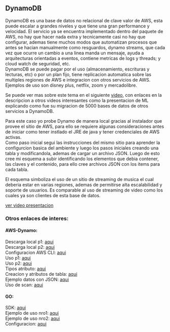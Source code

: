 ## DynamoDB

DynamoDB es una base de datos no relacional de clave valor de AWS, esta puede escalar a grandes niveles y que tiene una gran performance y velocidad. El servicio ya se encuentra implementado dentro del paquete de AWS, no hay que hacer nada extra y tecnicamente casi no hay que configurar, ademas tiene muchos modos que automatizan procesos que antes se hacian manualmente como resguardos, dynamo streams, que cada vez que ocurre un cambio a una linea manda un mensaje, ayuda a arquitecturas orientadas a eventos, contiene metricas de logs y threads; y cloud watch de seguridad, etc. </br>
DynamoDB se puede pagar por el uso (almacenamiento, escrituras y lecturas, etc) o por un plan fijo, tiene replicacion automatica sobre las multiples regiones de AWS e integracion con otros servicios de AWS.
Ejemplos de uso son disney plus, netflix, zoom y mercadolibre. </br>

Se puede ver mas sobre este tema en el siguiente [video](https://www.youtube.com/watch?v=ybG2Qnucmts), con enlaces en la descripcion a otros videos interesantes como la presentacion de ML explicando como fue su migracion de 5000 bases de datos de otros servicios a DynamoDB. </br>

Para este caso yo probe Dynamo de manera local gracias al instalador que provee el sitio de AWS, para ello se requiere algunas consideraciones antes de iniciar como tener instlado el JRE de java y tener credenciales de AWS activas.</br>
Como paso inicial segui las instrucciones del mismo sitio para aprender la configurcion basica del ambiente y luego los pasos iniciales creando una tabla y modificandola, ademas de cargar un archivo JSON.
Luego de esto cree mi esquema a subir identificando los elementos que debia contener, las claves y el contenido, para ello cree archivos JSON con los items para cada tabla. </br>

El esquema simboliza el uso de un sitio de streaming de musica el cual deberia estar en varias regiones, ademas de permitirse alta escalabilidad y soporte de usuarios. Es comparable al uso de streaming de video como los cuales ya son clientes de esta base de datos.</br>

[ver video presentacion](https://youtu.be/XfhLsqUD-2Y)

### Otros enlaces de interes:
#### AWS-Dynamo:
Descarga local p1: [aqui](https://docs.aws.amazon.com/es_es/amazondynamodb/latest/developerguide/DynamoDBLocal.html)</br>
Descarga local p2: [aqui](https://docs.aws.amazon.com/es_es/amazondynamodb/latest/developerguide/DynamoDBLocal.DownloadingAndRunning.html#DynamoDBLocal.DownloadingAndRunning.title)</br>
Configuracion AWS CLI: [aqui](https://docs.aws.amazon.com/cli/latest/userguide/getting-started-quickstart.html)</br>
Uso p1: [aqui](https://docs.aws.amazon.com/es_es/amazondynamodb/latest/developerguide/Tools.CLI.html)</br>
Uso p2: [aqui](https://docs.aws.amazon.com/es_es/amazondynamodb/latest/developerguide/getting-started-step-1.html)</br>
Tipos atributo: [aqui](https://docs.aws.amazon.com/es_es/amazondynamodb/latest/APIReference/API_AttributeValue.html)</br>
Creacion y atributos de tabla: [aqui](https://docs.aws.amazon.com/amazondynamodb/latest/APIReference/API_CreateTable.html)</br>
Ejemplo datos con JSON: [aqui](https://docs.amazonaws.cn/en_us/amazondynamodb/latest/developerguide/SampleData.CreateTables.html)</br>
Uso de scan: [aqui](https://docs.aws.amazon.com/es_es/amazondynamodb/latest/developerguide/Scan.html)</br>

#### GO:
SDK: [aqui](https://aws.amazon.com/sdk-for-go/)</br>
Ejemplo de uso nro1: [aqui](https://docs.aws.amazon.com/es_es/amazondynamodb/latest/developerguide/example_dynamodb_Scenario_GettingStartedMovies_section.html)</br>
Ejemplo de uso nro2: [aqui](https://tutuz-tech.hatenablog.com/entry/2020/06/19/231534)</br>
Configuracion: [aqui](https://docs.aws.amazon.com/es_es/sdk-for-go/v1/developer-guide/configuring-sdk.html)</br>
